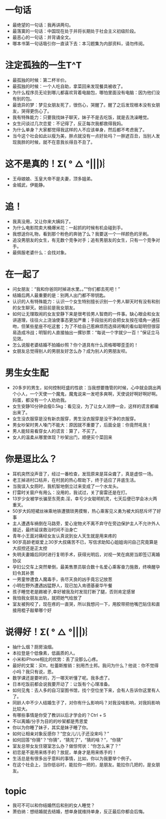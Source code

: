 
# 一句话

- 最绝望的一句话：我再讲两句。
- 最落寞的一句话：中国现在处于并将长期处于社会主义初级阶段。
- 最恶心的一句话：并背诵全文。
- 哪本书第一句话吸引你一直读下去：本习题集为内部资料，请勿传阅。


# 注定孤独的一生T^T

- 最孤独的时候：第二杯半价。
- 最孤独的时候：一个人吃自助，拿菜回来发现餐具被收了。
- 为什么程序员无论到哪儿都喜欢背着电脑包，哪怕里面没有电脑：因为他们没有别的包。
- 最诡异的梦：梦见女朋友死了，很伤心，哭醒了。醒了之后发现根本没有女朋友，哭得更伤心了。
- 我有特殊能力：只要我找妹子聊天，妹子不是去吃饭，就是去洗澡睡觉。
- 女生问谈过几次恋爱：不记得了，反正每次我都救得我妈。
- 为什么单身？大家都觉得我这样的人不应该单身，然后都不考虑我了。
- 当今这个社会如此以瘦为美，胖点就没有一点好处吗？一胖遮百丑，当别人发现我胖的时候，就不在意我长得丑不丑了。


# 这不是真的！Σ( ° △ °|||)︴

- 王母娘娘、玉皇大帝不是夫妻，顶多姐弟。
- 金城武，伊能静。


# 追！

- 我真没用，又让你来大姨妈了。
- 为什么电影院卖大桶爆米花：一起抓的时候有机会碰到手。
- 我想送你礼物，看到那个粉色的奔驰了么？我要送一个一样颜色的牙刷。
- 追没男朋友的女生，有无数个竞争对手；追有男朋友的女生，只有一个竞争对手。
- 最佩服老婆什么：会找对象。


# 在一起了

- 问女朋友：“我和你爸同时掉进水里。。”“你们都去死吧！”
- 结婚后两人最重要的是：别两人出门都不带钥匙。
- 认识的人有特殊能力：认识一个女生特别擅长识别一个男人聊天时有没有和别的女生聊天。她目前是我女朋友。
- 如何让无理取闹的女友安静下来是很考验男人智商的一件事。缺心眼会和女友讲道理，往往火上浇油使事态更加严重；手段拙劣的会把女友按在墙角一通狂吻，但某些星座不吃这套；为了不给自己惹麻烦而选择闭嘴的看似聪明但很容易造成冷战；明智的人直接抽出一摞钞票：“每说一个字就少一百！”保证立马见效。
- 怎么说服老婆结婚不拍婚纱照？你个道具有什么资格唧唧歪歪的！
- 女朋友总觉得别人的男朋友好怎么办？成为别人的男朋友呗。


# 男生女生配

- 20多岁的男生，如何控制旺盛的性欲：当我想要撸管的时候，心中就会跳出两个小人，一个天使一个魔鬼，魔鬼说来一发吧多爽啊，天使说好啊好啊好啊。妈蛋，都没有一个人劝劝我。
- 女生安静10分钟会瘦0.5kg：看见没，为了让女人消停一会，这样的谎言都编出来了。
- 女生没衣服穿是没有新衣服穿，男生没衣服穿是没干净的衣服穿。
- 男女吵架时男人嗓门不能大：原因就不重要了，后面全是：你竟然吼我！
- 男人能轻易看穿女人的谎言：算了，不买了。
- 女人的温柔从哪里体现？吵架出门，顺便买个菜回来


# 你是逗比么？

- 耳机突然没声音了，经过一番检查，发现原来是耳朵聋了，真是虚惊一场。
- 老王掉进村口枯井，在村民的热心帮助下，终于适应了井底生活。
- 当我误入女厕时，我机智地倒立过来变成了一个水龙头。
- 打雷时关窗户有用么：没用的，我试过，关了窗雷还是在打。
- 13岁少女被学长骗至东莞卖.淫，幸亏少女聪明机灵，七天后便已学会冰火两重天。
- 50岁大妈短裙丝袜乘地铁遭猥琐男摸臀，热心乘客见义勇为被大妈怒斥坏了好事
- 主人遭遇车祸倒在马路旁，爱心宠物犬不离不弃守在旁边保护主人不允许外人接近，最终延误救治时间不治身亡
- 青年小王面对痛经女友认真说到女人天生就是用来疼的
- 90岁高龄老妪爱上30岁大叔痛苦不已，写信求助知心姐姐询问自己究竟算是大叔控还是正太控
- 失明夫妻婚后同时进行复明手术，获得光明后，对视一笑在病房当即签订离婚协议
- 孕妇公交车上突然晕倒，最美售票员联合数十名爱心乘客奋力施救，终唤醒孕妇令其补票
- 一男童惨遭食人魔毒手，丧尽天良的凶手竟忘记放葱
- 小明在野外遭遇凶猛野人，现已加入肯德基豪华午餐
- 孩子睡觉老是踢被子,幸好被我及时发现打断了腿，否则肯定感冒
- 我怕我女朋友出轨，就把她气给放了
- 室友被狗咬了，现在疼的一直哭，所以我想问一下，用胶带把他嘴巴贴住和直接用棍子敲晕哪个好

# 说得好！Σ( ° △ °|||)︴

- 抽什么烟？厨房油烟。
- 本拉登是个低像素，低画质的人。
- 小米和iPhone相比的优势：丢了没那么心疼。
- 最好的文案：买tt，杜蕾斯推销：别用杰士邦。我问为什么？他说：你不觉得小吗？我只有说，恩。
- 数学课还是要听的，万一哪天听懂了呢。我多虑了。
- 日本吃饭前都会说我要开动了：让饭有个心理准备。
- 如何见鬼：去人多的自习室图书馆，找个空位坐下来，会有人告诉你这里有人了。
- 同龄人中不少人结婚生子了，对你有什么影响吗？对我没啥影响，对我妈影响比较大。
- 有哪些事情是你受了教训以后才学会的？Ctrl + S
- 不以离婚/分手为目的的吵架都是秀恩爱
- 你以为你睡了妹子，其实是妹子睡了你。
- 如何让相亲对象反感你？“您女儿/儿子还没来吗？”
- 如何回答“你猜”？“你猜”，“猜完了”，“猜的啥？”，“你猜”
- 室友总带女友住寝室怎么办？做惊愕状：“你怎么来了？”
- 初恋是不是用来练手的？放屁，单身才是用来练手的！
- 生活总是有很多出乎意料的事情，比如，你以为我要举个例子。
- 在这个社会上，当你低谷时，能拉你一把的，是朋友。能拉你几把的，是女朋友。


# topic

- 我可不可以和你结婚然后和别的女人睡觉？
- 萧伯纳：想结婚就去结婚，想单身就维持单身，反正最后你都会后悔。